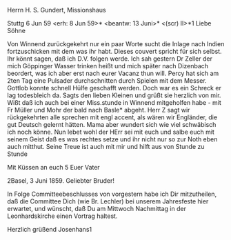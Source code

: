 Herrn H. S. Gundert, Missionshaus

 Stuttg 6 Jun 59
 <erh: 8 Jun 59>*
 <beantw: 13 Juni>*
<(scr) II>*1 Liebe Söhne

Von Winnend zurückgekehrt nur ein paar Worte sucht die Inlage nach Indien fortzuschicken mit dem was ihr habt. Dieses couvert spricht für sich selbst. Ihr könnt sagen, daß ich D.V. folgen werde. Ich sah gestern Dr Zeller der mich Göppinger Wasser trinken heißt und mich später nach Dizenbach beordert, was ich aber erst nach eurer Vacanz thun will. Percy hat sich am 2ten Tag eine Pulsader durchschnitten durch Spielen mit dem Messer. Gottlob konnte schnell Hülfe geschafft werden. Doch war es ein Schreck er lag todesbleich da. Sagts den lieben Kleinen und grüßt sie herzlich von mir. Wißt daß ich auch bei einer Miss.stunde in Winnend mitgeholfen habe - mit Fr Müller und Mohr der bald nach Basle* abgeht. Herr Z sagt wir rückgekehrten alle sprechen mit engl accent, als wären wir Engländer, die gut Deutsch gelernt hätten. Mama aber wundert sich wie viel schwäbisch ich noch könne. 
Nun lebet wohl der HErr sei mit euch und salbe euch mit seinem Geist daß es was rechtes setze und ihr nicht nur so zur Noth eben auch mitthut. Seine Treue ist auch mit mir und hilft aus von Stunde zu Stunde

Mit Küssen an euch 5
 Euer Vater



 2Basel, 3 Juni 1859.
Geliebter Bruder!

In Folge Committeebeschlusses von vorgestern habe ich Dir mitzutheilen, daß die Committee Dich (wie Br. Lechler) bei unserem Jahresfeste hier erwartet, und wünscht, daß Du am Mittwoch Nachmittag in der Leonhardskirche einen Vortrag haltest.

 Herzlich grüßend
 Josenhans1

